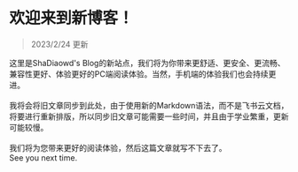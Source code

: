 # 欢迎来到新博客！
> 2023/2/24 更新 

这里是ShaDiaowd's Blog的新站点，我们将为你带来更舒适、更安全、更流畅、兼容性更好、体验更好的PC端阅读体验。当然，手机端的体验我们也会持续更进。
</br></br>
我将会将旧文章同步到此处，由于使用新的Markdown语法，而不是飞书云文档，将要进行重新排版，所以同步旧文章可能需要一些时间，并且由于学业繁重，更新可能较慢。
</br></br>
我们将为您带来更好的阅读体验，然后这篇文章就写不下去了。  
See you next time.